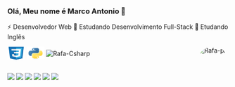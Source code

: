 ### Olá, Meu nome é Marco Antonio 👋

⚡ Desenvolvedor Web
🌱 Estudando Desenvolvimento Full-Stack
🌱 Etudando Inglês

  <img align="center" alt="Rafa-CSS" height="30" width="40" src="https://raw.githubusercontent.com/devicons/devicon/master/icons/css3/css3-original.svg">
  <img align="center" alt="Rafa-Python" height="30" width="40" src="https://raw.githubusercontent.com/devicons/devicon/master/icons/python/python-original.svg">
  <img align="center" alt="Rafa-Csharp" height="30" width="40" src="[https://raw.githubusercontent.com/devicons/devicon/master/icons/csharp/csharp-original.svg](https://www.google.com/url?sa=i&url=https%3A%2F%2Fmedium.com%2F%40lucasdevfs%2Fo-que-%25C3%25A9-javascript-e0083a2f4cc7&psig=AOvVaw3_Unin34ib1qmofxxpupOv&ust=1698719669044000&source=images&cd=vfe&opi=89978449&ved=0CBEQjRxqFwoTCLDpo4XenIIDFQAAAAAdAAAAABAE)">
  <img align="right" alt="Rafa-pic" height="150" style="border-radius:50px;" src="https://www.google.com/url?sa=i&url=https%3A%2F%2Fmedium.com%2F%40lucasdevfs%2Fo-que-%25C3%25A9-javascript-e0083a2f4cc7&psig=AOvVaw3_Unin34ib1qmofxxpupOv&ust=1698719669044000&source=images&cd=vfe&opi=89978449&ved=0CBEQjRxqFwoTCLDpo4XenIIDFQAAAAAdAAAAABAE">
</div>

  ##
 
<div> 
  <a href="https://www.youtube.com/channel/UC_-uuuZbY0AAt9CViNzvc-Q" target="_blank"><img src="https://img.shields.io/badge/YouTube-FF0000?style=for-the-badge&logo=youtube&logoColor=white" target="_blank"></a>
  <a href="https://instagram.com/rafaballerini" target="_blank"><img src="https://img.shields.io/badge/-Instagram-%23E4405F?style=for-the-badge&logo=instagram&logoColor=white" target="_blank"></a>
 	<a href="https://www.twitch.tv/rafaballerinii" target="_blank"><img src="https://img.shields.io/badge/Twitch-9146FF?style=for-the-badge&logo=twitch&logoColor=white" target="_blank"></a>
 <a href="https://discord.gg/wagxzStdcR" target="_blank"><img src="https://img.shields.io/badge/Discord-7289DA?style=for-the-badge&logo=discord&logoColor=white" target="_blank"></a> 
  <a href = "mailto:contatorafaballerini@gmail.com"><img src="https://img.shields.io/badge/-Gmail-%23333?style=for-the-badge&logo=gmail&logoColor=white" target="_blank"></a>
  <a href="https://www.linkedin.com/in/rafaella-ballerini-45875016a" target="_blank"><img src="https://img.shields.io/badge/-LinkedIn-%230077B5?style=for-the-badge&logo=linkedin&logoColor=white" target="_blank"></a> 
  
</div>
